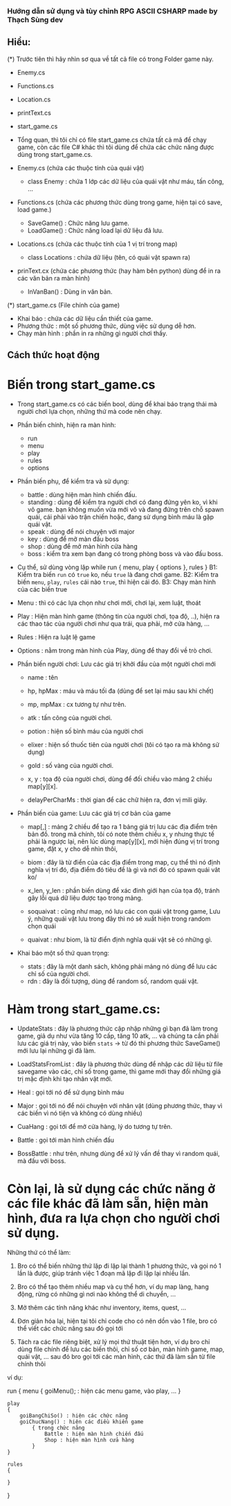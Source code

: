 ### Hướng dẫn sử dụng và tùy chỉnh RPG ASCII CSHARP made by Thạch Sùng dev

## Hiểu:
(*) Trước tiên thì hãy nhìn sơ qua về tất cả file có trong Folder game này.

- Enemy.cs
- Functions.cs
- Location.cs
- printText.cs
- start_game.cs

- Tổng quan, thì tôi chỉ có file start_game.cs chứa tất cả mã để chạy game, 
còn các file C# khác thì tôi dùng để chứa các chức năng được dùng trong start_game.cs.

- Enemy.cs (chứa các thuộc tính của quái vật)
	+ class Enemy : chứa 1 lớp các dữ liệu của quái vật như máu, tấn công, ...

- Functions.cs (chứa các phương thức dùng trong game, hiện tại có save, load game.)
	+ SaveGame() : Chức năng lưu game.
	+ LoadGame() : Chức năng load lại dữ liệu đã lưu.

- Locations.cs (chứa các thuộc tính của 1 vị trí trong map)
	+ class Locations : chứa dữ liệu (tên, có quái vật spawn ra)

- prinText.cx (chứa các phương thức (hay hàm bên python) dùng để in ra các văn bản ra màn hình)
	+ InVanBan() : Dùng in văn bản.

(*) start_game.cs (File chính của game)
- Khai báo : chứa các dữ liệu cần thiết của game.
- Phương thức : một số phương thức, dùng việc sử dụng dễ hơn.
- Chạy màn hình : phần in ra những gì người chơi thấy.

## Cách thức hoạt động

# Biến trong start_game.cs
- Trong start_game.cs có các biến bool, dùng để khai báo trạng thái mà người chơi lựa chọn, những thứ mà code nên chạy.

- Phần biến chính, hiện ra màn hình:
	+ run
	+ menu
	+ play 
	+ rules
	+ options

- Phần biến phụ, để kiểm tra và sử dụng:
	+ battle : dùng hiện màn hình chiến đấu.
	+ standing : dùng để kiểm tra người chơi có đang đứng yên ko, vì khi vô game.
bạn không muốn vừa mới vô và đang đứng trên chỗ spawn quái, cái phải vào trận chiến hoặc,
đang sử dụng bình máu là gặp quái vật.
	+ speak : dùng để nói chuyện với major
	+ key : dùng để mở màn đấu boss
	+ shop : dùng để mở màn hình cửa hàng
	+ boss : kiểm tra xem bạn đang có trong phòng boss và vào đấu boss.

- Cụ thể, sử dùng vòng lặp while
 run 
 {
	menu, 
	play 
	{
		options
	}, 
	rules
}
B1: Kiểm tra biến `run` có `true` ko, nếu `true` là đang chơi game.
B2: Kiểm tra biến `menu`, `play`, `rules` cái nào `true`, thì hiện cái đó.
B3: Chạy màn hình của các biến true
- Menu : thì có các lựa chọn như chơi mới, chơi lại, xem luật, thoát
- Play : Hiện màn hình game (thông tin của người chơi, tọa độ, ..), hiện ra các thao tác của người chơi như qua trái, qua phải, mở cửa hàng, ...
- Rules : Hiện ra luật lệ game
- Options : nằm trong màn hình của Play, dùng để thay đổi về trò chơi.

- Phần biến người chơi: Lưu các giá trị khởi đầu của một người chơi mới
	+ name : tên
	+ hp, hpMax : máu và máu tối đa (dùng để set lại máu sau khi chết)
	+ mp, mpMax : cx tương tự như trên.
	+ atk : tấn công của người chơi.

	+ potion : hiện số bình máu của người chơi
	+ elixer : hiện số thuốc tiên của người chơi (tôi có tạo ra mà không sử dụng)
	
	+ gold : số vàng của người chơi.
	+ x, y : tọa độ của người chơi, dùng để đối chiều vào mảng 2 chiều map[y][x].
	
	+ delayPerCharMs : thời gian để các chữ hiện ra, đơn vị mili giây.

- Phần biến của game: Lưu các giá trị cơ bản của game
	+ map[,] : mảng 2 chiều để tạo ra 1 bảng giá trị lưu các địa điểm trên bản đồ.
trong mã chính, tôi có note thêm chiều x, y nhưng thực tế phải là ngược lại, nên lúc dùng map[y][x], mới hiện đúng vị trí trong game, đặt x, y cho dễ nhìn thôi,

	+ biom : đây là từ điển của các địa điểm trong map,
cụ thể thì nó định nghĩa vị trí đó, địa điểm đó tiêu đề là gì và nơi đó có spawn quái vât ko/

	+ x_len, y_len : phần biến dùng để xác đinh giới hạn của tọa độ, tránh gây lỗi quá dữ liệu được tạo trong mảng.

	+ soquaivat : cũng như map, nó lưu các con quái vật trong game,
Lưu ý, những quái vật lưu trong đây thì nó sẽ xuất hiện trong random chọn quái

	+ quaivat : như biom, là từ điển định nghĩa quái vật sẽ có những gì.

- Khai báo một số thứ quan trọng:
	+ stats : đây là một danh sách, không phải mảng nó dùng để lưu các chỉ số của người chơi.
	+ rdn : đây là đối tượng, dùng để random số, random quái vật.

# Hàm trong start_game.cs:
- UpdateStats : đây là phương thức cập nhập những gì bạn đã làm trong game,
giả dụ như vừa tăng 10 cấp, tăng 10 atk, ... và chúng ta cần phải lưu các giá trị này,
vào biến `stats` -> từ đó thì phương thức SaveGame() mới lưu lại những gì đã làm.

- LoadStatsFromList : đây là phương thức dùng để nhập các dữ liệu từ file savegame vào các,
chỉ số trong game, thì game mới thay đổi những giá trị mặc định khi tạo nhân vật mới.

- Heal : gọi tới nó để sử dụng bình máu
- Major : gọi tới nó để nói chuyện với nhân vật (dùng phương thức, thay vì các biến vì nó tiện và không có dùng nhiều)
- CuaHang : gọi tới để mở cửa hàng, lý do tương tự trên.
- Battle : gọi tới màn hình chiến đấu
- BossBattle : như trên, nhưng dùng để xử lý vấn đề thay vì random quái, mà đấu với boss.

# Còn lại, là sử dụng các chức năng ở các file khác đã làm sẵn, hiện màn hình, đưa ra lựa chọn cho người chơi sử dụng.

Những thứ có thể làm:
1. Bro có thể biến những thứ lặp đi lặp lại thành 1 phương thức, và gọi nó 1 lần là được,
giúp tránh việc 1 đoạn mã lặp đi lặp lại nhiều lần.

2. Bro có thể tạo thêm nhiều map và cụ thể hơn, ví dụ map làng, hang động, rừng có những gì
nơi nào không thể di chuyển, ...

3. Mở thêm các tính năng khác như inventory, items, quest, ...

4. Đơn giản hóa lại, hiện tại tôi chỉ code cho có nên dồn vào 1 file, bro có thể viết các chức năng sau đó gọi tới

5. Tách ra các file riêng biệt, xử lý mọi thứ thuật tiện hơn, ví dụ
bro chỉ dùng file chính để lưu các biến thôi, chỉ số cơ bản, màn hình game, map, quái vật, ...
sau đó bro gọi tới các màn hình, các thứ đã làm sẵn từ file chính thôi

ví dụ:

run 
{
	menu 
	{
		goiMenu(); : hiện các menu game, vào play, ...
	}

	play 
	{
		goiBangChiSo() : hiện các chức năng
		goiChucNang() : hiện các điều khiển game
			{ trong chức năng
				Battle : hiện màn hình chiến đấu
				Shop : hiện màn hình cửa hàng
			}
	}

	rules 
	{
		
	}
	
}
